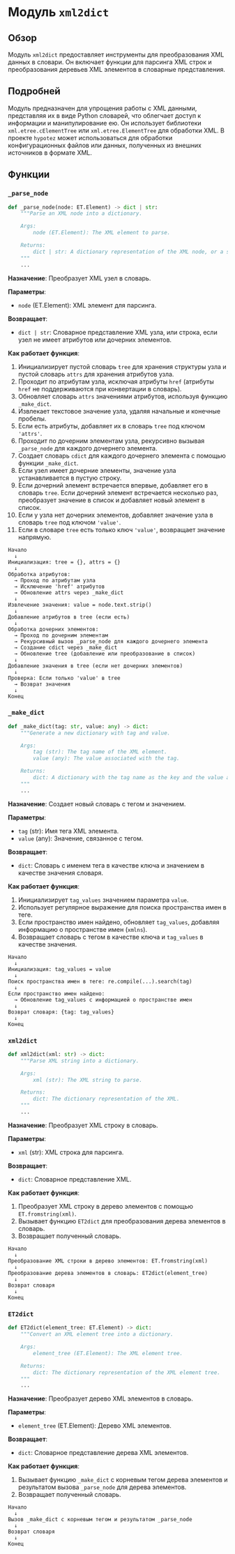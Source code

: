 # Модуль `xml2dict`

## Обзор

Модуль `xml2dict` предоставляет инструменты для преобразования XML данных в словари. Он включает функции для парсинга XML строк и преобразования деревьев XML элементов в словарные представления.

## Подробней

Модуль предназначен для упрощения работы с XML данными, представляя их в виде Python словарей, что облегчает доступ к информации и манипулирование ею. Он использует библиотеки `xml.etree.cElementTree` или `xml.etree.ElementTree` для обработки XML. В проекте `hypotez` может использоваться для обработки конфигурационных файлов или данных, полученных из внешних источников в формате XML.

## Функции

### `_parse_node`

```python
def _parse_node(node: ET.Element) -> dict | str:
    """Parse an XML node into a dictionary.

    Args:
        node (ET.Element): The XML element to parse.

    Returns:
        dict | str: A dictionary representation of the XML node, or a string if the node has no attributes or children.
    """
    ...
```

**Назначение**: Преобразует XML узел в словарь.

**Параметры**:
- `node` (ET.Element): XML элемент для парсинга.

**Возвращает**:
- `dict | str`: Словарное представление XML узла, или строка, если узел не имеет атрибутов или дочерних элементов.

**Как работает функция**:
1. Инициализирует пустой словарь `tree` для хранения структуры узла и пустой словарь `attrs` для хранения атрибутов узла.
2. Проходит по атрибутам узла, исключая атрибуты `href` (атрибуты `href` не поддерживаются при конвертации в словарь).
3. Обновляет словарь `attrs` значениями атрибутов, используя функцию `_make_dict`.
4. Извлекает текстовое значение узла, удаляя начальные и конечные пробелы.
5. Если есть атрибуты, добавляет их в словарь `tree` под ключом `'attrs'`.
6. Проходит по дочерним элементам узла, рекурсивно вызывая `_parse_node` для каждого дочернего элемента.
7. Создает словарь `cdict` для каждого дочернего элемента с помощью функции `_make_dict`.
8. Если узел имеет дочерние элементы, значение узла устанавливается в пустую строку.
9. Если дочерний элемент встречается впервые, добавляет его в словарь `tree`. Если дочерний элемент встречается несколько раз, преобразует значение в список и добавляет новый элемент в список.
10. Если у узла нет дочерних элементов, добавляет значение узла в словарь `tree` под ключом `'value'`.
11. Если в словаре `tree` есть только ключ `'value'`, возвращает значение напрямую.

```ascii
Начало
  ↓
Инициализация: tree = {}, attrs = {}
  ↓
Обработка атрибутов:
  → Проход по атрибутам узла
  → Исключение 'href' атрибутов
  → Обновление attrs через _make_dict
  ↓
Извлечение значения: value = node.text.strip()
  ↓
Добавление атрибутов в tree (если есть)
  ↓
Обработка дочерних элементов:
  → Проход по дочерним элементам
  → Рекурсивный вызов _parse_node для каждого дочернего элемента
  → Создание cdict через _make_dict
  → Обновление tree (добавление или преобразование в список)
  ↓
Добавление значения в tree (если нет дочерних элементов)
  ↓
Проверка: Если только 'value' в tree
  → Возврат значения
  ↓
Конец
```

### `_make_dict`

```python
def _make_dict(tag: str, value: any) -> dict:
    """Generate a new dictionary with tag and value.

    Args:
        tag (str): The tag name of the XML element.
        value (any): The value associated with the tag.

    Returns:
        dict: A dictionary with the tag name as the key and the value as the dictionary value.
    """
    ...
```

**Назначение**: Создает новый словарь с тегом и значением.

**Параметры**:
- `tag` (str): Имя тега XML элемента.
- `value` (any): Значение, связанное с тегом.

**Возвращает**:
- `dict`: Словарь с именем тега в качестве ключа и значением в качестве значения словаря.

**Как работает функция**:
1. Инициализирует `tag_values` значением параметра `value`.
2. Использует регулярное выражение для поиска пространства имен в теге.
3. Если пространство имен найдено, обновляет `tag_values`, добавляя информацию о пространстве имен (`xmlns`).
4. Возвращает словарь с тегом в качестве ключа и `tag_values` в качестве значения.

```ascii
Начало
  ↓
Инициализация: tag_values = value
  ↓
Поиск пространства имен в теге: re.compile(...).search(tag)
  ↓
Если пространство имен найдено:
  → Обновление tag_values с информацией о пространстве имен
  ↓
Возврат словаря: {tag: tag_values}
  ↓
Конец
```

### `xml2dict`

```python
def xml2dict(xml: str) -> dict:
    """Parse XML string into a dictionary.

    Args:
        xml (str): The XML string to parse.

    Returns:
        dict: The dictionary representation of the XML.
    """
    ...
```

**Назначение**: Преобразует XML строку в словарь.

**Параметры**:
- `xml` (str): XML строка для парсинга.

**Возвращает**:
- `dict`: Словарное представление XML.

**Как работает функция**:
1. Преобразует XML строку в дерево элементов с помощью `ET.fromstring(xml)`.
2. Вызывает функцию `ET2dict` для преобразования дерева элементов в словарь.
3. Возвращает полученный словарь.

```ascii
Начало
  ↓
Преобразование XML строки в дерево элементов: ET.fromstring(xml)
  ↓
Преобразование дерева элементов в словарь: ET2dict(element_tree)
  ↓
Возврат словаря
  ↓
Конец
```

### `ET2dict`

```python
def ET2dict(element_tree: ET.Element) -> dict:
    """Convert an XML element tree into a dictionary.

    Args:
        element_tree (ET.Element): The XML element tree.

    Returns:
        dict: The dictionary representation of the XML element tree.
    """
    ...
```

**Назначение**: Преобразует дерево XML элементов в словарь.

**Параметры**:
- `element_tree` (ET.Element): Дерево XML элементов.

**Возвращает**:
- `dict`: Словарное представление дерева XML элементов.

**Как работает функция**:
1. Вызывает функцию `_make_dict` с корневым тегом дерева элементов и результатом вызова `_parse_node` для дерева элементов.
2. Возвращает полученный словарь.

```ascii
Начало
  ↓
Вызов _make_dict с корневым тегом и результатом _parse_node
  ↓
Возврат словаря
  ↓
Конец
```